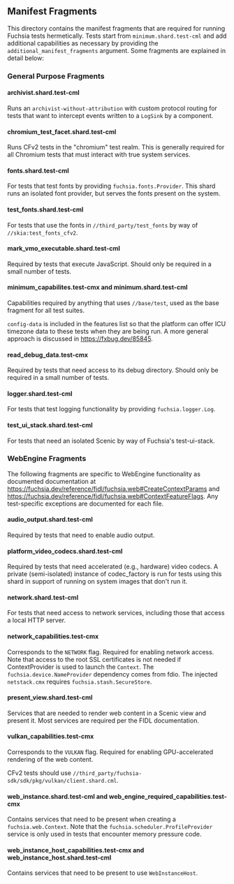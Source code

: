 ## Manifest Fragments

This directory contains the manifest fragments that are required for running
Fuchsia tests hermetically. Tests start from `minimum.shard.test-cml` and add
additional capabilities as necessary by providing the
`additional_manifest_fragments` argument. Some fragments are explained in detail
below:

### General Purpose Fragments

#### archivist.shard.test-cml
Runs an `archivist-without-attribution` with custom protocol routing for tests
that want to intercept events written to a `LogSink` by a component.

#### chromium_test_facet.shard.test-cml
Runs CFv2 tests in the "chromium" test realm. This is generally required for all
Chromium tests that must interact with true system services.

#### fonts.shard.test-cml
For tests that test fonts by providing `fuchsia.fonts.Provider`. This shard
runs an isolated font provider, but serves the fonts present on the system.

#### test_fonts.shard.test-cml
For tests that use the fonts in `//third_party/test_fonts` by way of
`//skia:test_fonts_cfv2`.

#### mark_vmo_executable.shard.test-cml
Required by tests that execute JavaScript. Should only be required in a small
number of tests.

#### minimum_capabilites.test-cmx and minimum.shard.test-cml
Capabilities required by anything that uses `//base/test`, used as the base
fragment for all test suites.

`config-data` is included in the features list so that the platform can offer
ICU timezone data to these tests when they are being run.  A more general
approach is discussed in https://fxbug.dev/85845.

#### read_debug_data.test-cmx
Required by tests that need access to its debug directory. Should only be
required in a small number of tests.

#### logger.shard.test-cml
For tests that test logging functionality by providing `fuchsia.logger.Log`.

#### test_ui_stack.shard.test-cml
For tests that need an isolated Scenic by way of Fuchsia's test-ui-stack.

### WebEngine Fragments
The following fragments are specific to WebEngine functionality as documented
documentation at
https://fuchsia.dev/reference/fidl/fuchsia.web#CreateContextParams and
https://fuchsia.dev/reference/fidl/fuchsia.web#ContextFeatureFlags.
Any test-specific exceptions are documented for each file.

#### audio_output.shard.test-cml
Required by tests that need to enable audio output.

#### platform_video_codecs.shard.test-cml
Required by tests that need accelerated (e.g., hardware) video codecs. A private
(semi-isolated) instance of codec_factory is run for tests using this shard in
support of running on system images that don't run it.

#### network.shard.test-cml
For tests that need access to network services, including those that access a
local HTTP server.

#### network_capabilities.test-cmx
Corresponds to the `NETWORK` flag. Required for enabling network access. Note
that access to the root SSL certificates is not needed if ContextProvider is
used to launch the `Context`. The `fuchsia.device.NameProvider` dependency comes
from fdio. The injected `netstack.cmx` requires `fuchsia.stash.SecureStore`.

#### present_view.shard.test-cml
Services that are needed to render web content in a Scenic view and present it.
Most services are required per the FIDL documentation.

#### vulkan_capabilities.test-cmx
Corresponds to the `VULKAN` flag. Required for enabling GPU-accelerated
rendering of the web content.

CFv2 tests should use
`//third_party/fuchsia-sdk/sdk/pkg/vulkan/client.shard.cml`.

#### web_instance.shard.test-cml and web_engine_required_capabilities.test-cmx
Contains services that need to be present when creating a `fuchsia.web.Context`.
Note that the `fuchsia.scheduler.ProfileProvider` service is only used in tests
that encounter memory pressure code.

#### web_instance_host_capabilities.test-cmx and web_instance_host.shard.test-cml
Contains services that need to be present to use `WebInstanceHost`.

